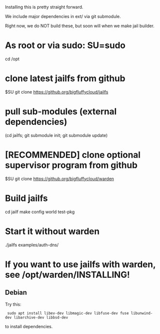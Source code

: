 Installing this is pretty straight forward.

We include major dependencies in ext/ via git submodule.

Right now, we do NOT build these, but soon will when we
make jail builder.

# As root or via sudo: SU=sudo
cd /opt

# clone latest jailfs from github
$SU git clone https://github.org/bigfluffycloud/jailfs 

# pull sub-modules (external dependencies)
(cd jailfs; git submodule init; git submodule update)

# [RECOMMENDED] clone optional supervisor program from github
$SU git clone https://github.org/bigfluffycloud/warden

# Build jailfs
cd jailf
make config world test-pkg

# Start it without warden
./jailfs examples/auth-dns/


####
# If you want to use jailfs with warden, see /opt/warden/INSTALLING!
####


Debian
------
Try this:
```
 sudo apt install libev-dev libmagic-dev libfuse-dev fuse libunwind-dev libarchive-dev libbsd-dev
```
to install dependencies.
